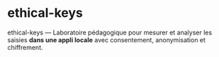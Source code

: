 # ethical-keys
ethical-keys — Laboratoire pédagogique pour mesurer et analyser les saisies **dans une appli locale** avec consentement, anonymisation et chiffrement.
